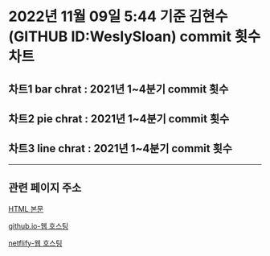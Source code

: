 # 2022년 11월 09일 5:44 기준 김현수(GITHUB ID:WeslySloan) commit 횟수 차트

## 차트1 bar chrat : 2021년 1~4분기 commit 횟수

## 차트2 pie chrat : 2021년 1~4분기 commit 횟수

## 차트3 line chrat : 2021년 1~4분기 commit 횟수


-----------------------------------------------------------------------

## 관련 페이지 주소

[HTML 본문](https://github.com/WeslySloan/Game-Programming/blob/main/CssFramework/index.html) 
 
[github.io-웹 호스팅](https://weslysloan.github.io/Game-Programming/)

[netflify-웹 호스팅](https://cssframeworkweslysloan.netlify.app/)